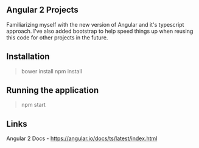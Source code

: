 Angular 2 Projects
-------------------

Familiarizing myself with the new version of Angular and it's typescript approach.
I've also added bootstrap to help speed things up when reusing this code for other projects in the future.

Installation
-------------

> bower install
> npm install

Running the application
------------------------

> npm start

Links
-----

Angular 2 Docs - https://angular.io/docs/ts/latest/index.html
